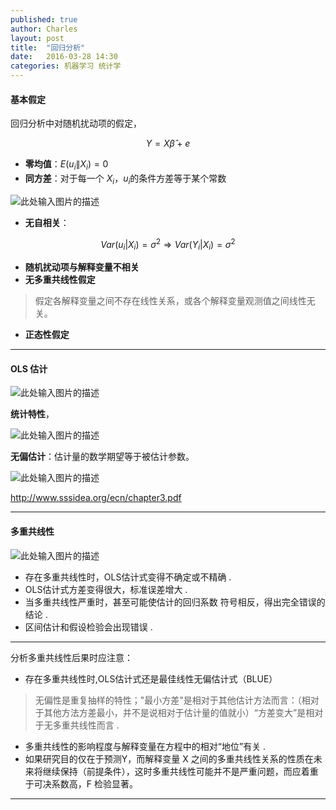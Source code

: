 ```yaml
---
published: true
author: Charles
layout: post
title:  "回归分析"
date:   2016-03-28 14:30
categories: 机器学习 统计学
---
```


#### 基本假定

回归分析中对随机扰动项的假定，

$$Y = X\hat{\beta}+e$$

- **零均值**：$E(u_i\|X_i)=0$
- **同方差**：对于每一个 $X_i$，$u_i$的条件方差等于某个常数

![此处输入图片的描述][1]

- **无自相关**：

$$Var(u_i|X_i)=\sigma^2 \Rightarrow Var(Y_i|X_i)=\sigma^2$$

- **随机扰动项与解释变量不相关**
- **无多重共线性假定**

> 假定各解释变量之间不存在线性关系，或各个解释变量观测值之间线性无关。

- **正态性假定**

----------

#### OLS 估计

![此处输入图片的描述][2]

**统计特性**， 

![此处输入图片的描述][4]

**无偏估计**：估计量的数学期望等于被估计参数。

![此处输入图片的描述][3]

http://www.sssidea.org/ecn/chapter3.pdf

----------

#### 多重共线性

![此处输入图片的描述][5]

- 存在多重共线性时，OLS估计式变得不确定或不精确 .    
- OLS估计式方差变得很大，标准误差增大 .          
- 当多重共线性严重时，甚至可能使估计的回归系数 符号相反，得出完全错误的结论 .        
- 区间估计和假设检验会出现错误 .      

----------

分析多重共线性后果时应注意：

- 存在多重共线性时,OLS估计式还是最佳线性无偏估计式（BLUE）

> 无偏性是重复抽样的特性；"最小方差"是相对于其他估计方法而言：（相对于其他方法方差最小，并不是说相对于估计量的值就小）“方差变大”是相对于无多重共线性而言 .

- 多重共线性的影响程度与解释变量在方程中的相对“地位”有关 .
- 如果研究目的仅在于预测Y，而解释变量 X 之间的多重共线性关系的性质在未来将继续保持（前提条件），这时多重共线性可能并不是严重问题，而应着重于可决系数高，F 检验显著。




----------

[1]: http://7xjbdi.com1.z0.glb.clouddn.com/2016-03-30_223648.png?imageView2/2/w/400
[2]: http://7xjbdi.com1.z0.glb.clouddn.com/2016-03-31_092444.png
[3]: http://7xjbdi.com1.z0.glb.clouddn.com/2016-03-31_092931.png
[4]: http://7xjbdi.com1.z0.glb.clouddn.com/2016-03-31_093425.png
[5]: http://7xjbdi.com1.z0.glb.clouddn.com/2016-03-31_095044.png